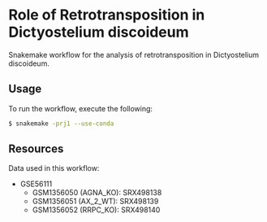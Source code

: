 # Role of Retrotransposition in Dictyostelium discoideum

Snakemake workflow for the analysis of retrotransposition in Dictyostelium discoideum.

## Usage

To run the workflow, execute the following:

```bash
$ snakemake -prj1 --use-conda
```

## Resources

Data used in this workflow:

* GSE56111
    * GSM1356050 (AGNA_KO): SRX498138
    * GSM1356051 (AX_2_WT): SRX498139
    * GSM1356052 (RRPC_KO): SRX498140
